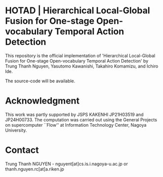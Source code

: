 # HOTAD | Hierarchical Local-Global Fusion for One-stage Open-vocabulary Temporal Action Detection

This repository is the official implementation of 'Hierarchical Local-Global Fusion for One-stage Open-vocabulary Temporal Action Detection' by Trung Thanh Nguyen, Yasutomo Kawanishi, Takahiro Komamizu, and Ichiro Ide.

The source-code will be available.


# Acknowledgment
This work was partly supported by JSPS KAKENHI JP21H03519 and JP24H00733. The computation was carried out using the General Projects on supercomputer ``Flow'' at Information Technology Center, Nagoya University.

# Contact
Trung Thanh NGUYEN - nguyent[at]cs.is.i.nagoya-u.ac.jp or thanh.nguyen.rc[at]a.riken.jp
